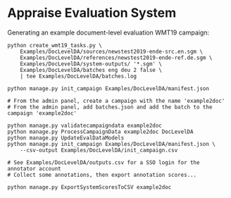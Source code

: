 # Appraise Evaluation System

Generating an example document-level evaluation WMT19 campaign:

    python create_wmt19_tasks.py \
        Examples/DocLevelDA/sources/newstest2019-ende-src.en.sgm \
        Examples/DocLevelDA/references/newstest2019-ende-ref.de.sgm \
        Examples/DocLevelDA/system-outputs/ '*.sgm' \
        Examples/DocLevelDA/batches eng deu 2 false \
        | tee Examples/DocLevelDA/batches.log

    python manage.py init_campaign Examples/DocLevelDA/manifest.json

    # From the admin panel, create a campaign with the name 'example2doc'
    # From the admin panel, add batches.json and add the batch to the campaign 'example2doc'

    python manage.py validatecampaigndata example2doc
    python manage.py ProcessCampaignData example2doc DocLevelDA
    python manage.py UpdateEvalDataModels
    python manage.py init_campaign Examples/DocLevelDA/manifest.json \
        --csv-output Examples/DocLevelDA/init_campaign.csv

    # See Examples/DocLevelDA/outputs.csv for a SSO login for the annotator account
    # Collect some annotations, then export annotation scores...

    python manage.py ExportSystemScoresToCSV example2doc
